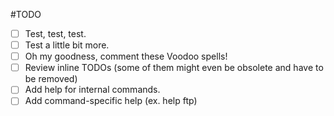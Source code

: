 #TODO
* [ ] Test, test, test.
* [ ] Test a little bit more.
* [ ] Oh my goodness, comment these Voodoo spells!
* [ ] Review inline TODOs (some of them might even be obsolete and have to be removed)
* [ ] Add help for internal commands.
* [ ] Add command-specific help (ex. help ftp)
